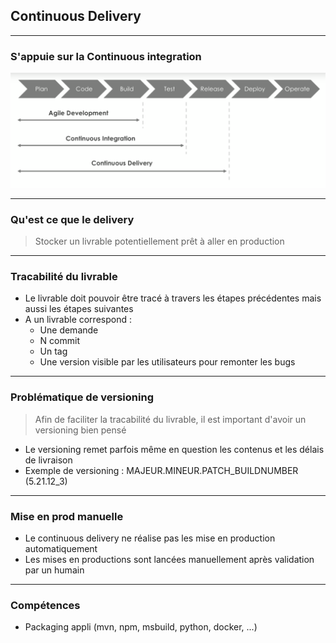 ## Continuous Delivery

----

### S'appuie sur la Continuous integration 
<img src="images/wf-cdelivery.png" style="background:none; border:none; box-shadow:none;"/>

----

### Qu'est ce que le delivery

> Stocker un livrable potentiellement prêt à aller en production

----

### Tracabilité du livrable

* Le livrable doit pouvoir être tracé à travers les étapes précédentes mais aussi les étapes suivantes
* A un livrable correspond :
  * Une demande
  * N commit
  * Un tag 
  * Une version visible par les utilisateurs pour remonter les bugs

----

### Problématique de versioning

> Afin de faciliter la tracabilité du livrable, il est important d'avoir un versioning bien pensé
* Le versioning remet parfois même en question les contenus et les délais de livraison
* Exemple de versioning : MAJEUR.MINEUR.PATCH_BUILDNUMBER (5.21.12_3)

----

### Mise en prod manuelle

* Le continuous delivery ne réalise pas les mise en production automatiquement
* Les mises en productions sont lancées manuellement après validation par un humain

----

### Compétences 

* Packaging appli (mvn, npm, msbuild, python, docker, ...)
